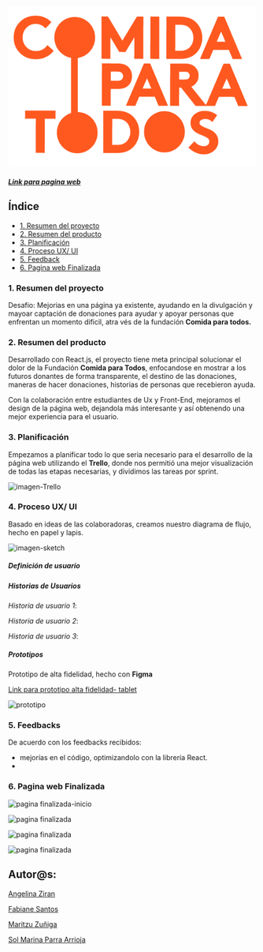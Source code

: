  
  ![Logo](./src/img/logocolorS.png)
 



##### [Link para pagina web ](https://comidaparatodos.on.fleek.co/)




## **Índice**

* [1. Resumen del proyecto](#1-resumen-del-proyecto)
* [2. Resumen del producto](#2-resumen-del-producto)
* [3. Planificación](#3-planificacion)
* [4. Proceso UX/ UI](#4-proceso-de-ux)
* [5. Feedback](#5-feedback)
* [6. Pagina web Finalizada](#7-checklist)

### **1. Resumen del proyecto**
Desafio: Mejorias en una página ya existente, ayudando en la divulgación y mayoar captación de donaciones para ayudar y apoyar personas que enfrentan un momento dificil, atra vés de la fundación **Comida para todos.**


### **2. Resumen del producto**
Desarrollado con React.js, el proyecto tiene meta principal solucionar el dolor de la Fundación **Comida para Todos**, enfocandose en mostrar a los futuros donantes de forma transparente, el destino de las donaciones, maneras de hacer donaciones, historias de personas que recebieron ayuda.

Con la colaboración entre estudiantes de Ux y Front-End, mejoramos el design de la página web, dejandola más interesante y así obtenendo una mejor experiencia para el usuario.


### **3. Planificación**

Empezamos a planificar todo lo que seria necesario para el desarrollo de la página web utilizando el **Trello**, donde nos permitió una mejor visualización de todas las etapas necesarias, y dividimos las tareas por sprint.

![imagen-Trello](./src/img/trello.png)

### **4. Proceso UX/ UI**

 Basado en ideas de las colaboradoras, creamos nuestro diagrama de flujo, hecho en papel y lapis.

![imagen-sketch](./src/img/.png)




 ##### Definición de usuario





##### Historias de Usuarios

*Historia de usuario 1*:

*Historia de usuario 2*: 

*Historia de usuario 3*: 



##### Prototipos





Prototipo de alta fidelidad, hecho con **Figma** 

[Link para prototipo alta fidelidad- tablet]() 

![prototipo](./src/img/figma-alta-fidelidad.png)




### **5. Feedbacks**  

De acuerdo con los feedbacks recibidos:

-  mejorías en el código, optimizandolo con la librería React.
-


### **6. Pagina web Finalizada**

![pagina finalizada-inicio](./src/img/.png)


![pagina finalizada](./src/img/.png)


![pagina finalizada](./src/img/.png)


![pagina finalizada](./src/img/.png)





## Autor@s:

  [Angelina Ziran](https://github.com/Angieziran?tab=repositories)


  [Fabiane Santos](https://github.com/FabianeSantos?tab=repositories)

  
  [Maritzu Zuñiga](https://github.com/maritz-u?tab=repositories)


  [Sol Marina Parra Arrioja](https://github.com/SolMarina?tab=repositories)


